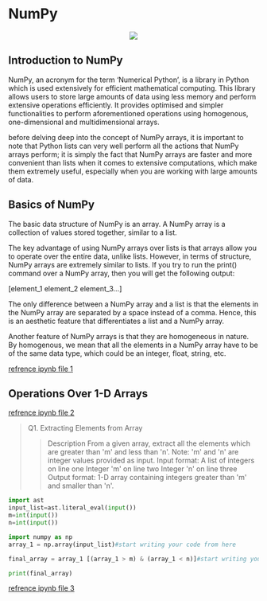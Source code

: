 # NumPy
<p align="center"><image src="https://miro.medium.com/max/1400/1*cyXCE-JcBelTyrK-58w6_Q.png"></p>
  
## Introduction to NumPy
  NumPy, an acronym for the term ‘Numerical Python’, is a library in Python which is used extensively for efficient mathematical computing. This library allows users to store large amounts of data using less memory and perform extensive operations efficiently. It provides optimised and simpler functionalities to perform aforementioned operations using homogenous, one-dimensional and multidimensional arrays.

 

before delving deep into the concept of NumPy arrays, it is important to note that Python lists can very well perform all the actions that NumPy arrays perform; it is simply the fact that NumPy arrays are faster and more convenient than lists when it comes to extensive computations, which make them extremely useful, especially when you are working with large amounts of data.
  
  
## Basics of NumPy

The basic data structure of NumPy is an array. A NumPy array is a collection of values stored together, similar to a list. 

The key advantage of using NumPy arrays over lists is that arrays allow you to operate over the entire data, unlike lists. However, in terms of structure, NumPy arrays are extremely similar to lists. If you try to run the print() command over a NumPy array, then you will get the following output:

[element_1  element_2  element_3…]

The only difference between a NumPy array and a list is that the elements in the NumPy array are separated by a space instead of a comma. Hence, this is an aesthetic feature that differentiates a list and a NumPy array.

Another feature of NumPy arrays is that they are homogeneous in nature. By homogenous, we mean that all the elements in a NumPy array have to be of the same data type, which could be an integer, float, string, etc.
  
[refrence ipynb file 1](https://github.com/sdhanraaj12/NumPy-Panda/blob/master/NumPy/1.ipynb "1")

## Operations Over 1-D Arrays
  
[refrence ipynb file 2](https://github.com/sdhanraaj12/NumPy-Panda/blob/master/NumPy/2.ipynb)
  
> Q1. Extracting Elements from Array
>> Description
>> From a given array, extract all the elements which are greater than 'm' and less than 'n'. Note: 'm' and 'n' are integer values provided as input.
>> Input format:
>> A list of integers on line one
>> Integer 'm' on line two
>> Integer 'n' on line three
>> Output format:
>> 1-D array containing integers greater than 'm' and smaller than 'n'.
```python
import ast 
input_list=ast.literal_eval(input())
m=int(input())
n=int(input())

import numpy as np
array_1 = np.array(input_list)#start writing your code from here

final_array = array_1 [(array_1 > m) & (array_1 < n)]#start writing your code from here

print(final_array)
```
[refrence ipynb file 3](https://github.com/sdhanraaj12/NumPy-Panda/blob/master/NumPy/3.ipynb)                                                     

